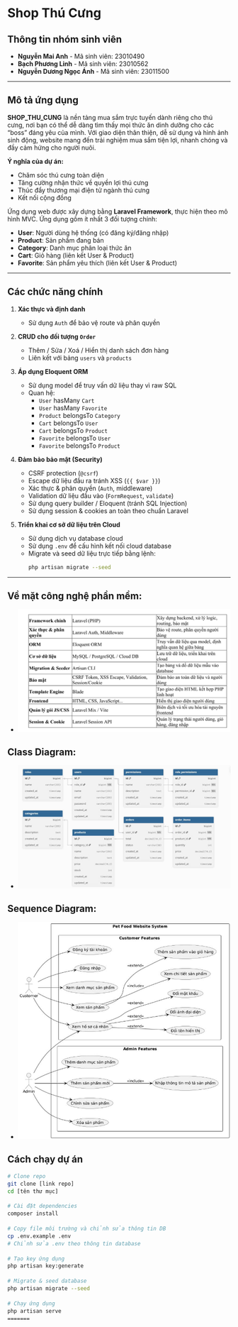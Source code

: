 
# Shop Thú Cưng

##  Thông tin nhóm sinh viên

- **Nguyễn Mai Anh** - Mã sinh viên: 23010490  
- **Bạch Phương Linh** - Mã sinh viên: 23010562  
- **Nguyễn Dương Ngọc Ánh** - Mã sinh viên: 23011500  

---

##  Mô tả ứng dụng

**SHOP_THU_CUNG** là nền tảng mua sắm trực tuyến dành riêng cho thú cưng, nơi bạn có thể dễ dàng tìm thấy mọi thức ăn dinh dưỡng cho các “boss” đáng yêu của mình. 
Với giao diện thân thiện, dễ sử dụng và hình ảnh sinh động, website mang đến trải nghiệm mua sắm tiện lợi, nhanh chóng và đầy cảm hứng cho người nuôi.

**Ý nghĩa của dự án:**

- Chăm sóc thú cưng toàn diện  
- Tăng cường nhận thức về quyền lợi thú cưng  
- Thúc đẩy thương mại điện tử ngành thú cưng  
- Kết nối cộng đồng  

Ứng dụng web được xây dựng bằng **Laravel Framework**, thực hiện theo mô hình MVC. Ứng dụng gồm ít nhất 3 đối tượng chính:

- **User**: Người dùng hệ thống (có đăng ký/đăng nhập)  
- **Product**: Sản phẩm đang bán  
- **Category**: Danh mục phân loại thức ăn  
- **Cart**: Giỏ hàng (liên kết User & Product)  
- **Favorite**: Sản phẩm yêu thích (liên kết User & Product)  

---

##  Các chức năng chính

1. **Xác thực và định danh**  
   - Sử dụng `Auth` để bảo vệ route và phân quyền  

2. **CRUD cho đối tượng `Order`**  
   - Thêm / Sửa / Xoá / Hiển thị danh sách đơn hàng  
   - Liên kết với bảng `users` và `products`  

3. **Áp dụng Eloquent ORM**  
   - Sử dụng model để truy vấn dữ liệu thay vì raw SQL  
   - Quan hệ:  
     - `User` hasMany `Cart`  
     - `User` hasMany `Favorite`  
     - `Product` belongsTo `Category`  
     - `Cart` belongsTo `User`  
     - `Cart` belongsTo `Product`  
     - `Favorite` belongsTo `User`  
     - `Favorite` belongsTo `Product`  

4. **Đảm bảo bảo mật (Security)**  
   - CSRF protection (`@csrf`)  
   - Escape dữ liệu đầu ra tránh XSS (`{{ $var }}`)  
   - Xác thực & phân quyền (`Auth`, middleware)  
   - Validation dữ liệu đầu vào (`FormRequest`, `validate`)  
   - Sử dụng query builder / Eloquent (tránh SQL Injection)  
   - Sử dụng session & cookies an toàn theo chuẩn Laravel  

5. **Triển khai cơ sở dữ liệu trên Cloud**  
   - Sử dụng dịch vụ database cloud  
   - Sử dụng `.env` để cấu hình kết nối cloud database  
   - Migrate và seed dữ liệu trực tiếp bằng lệnh:  
     ```bash
     php artisan migrate --seed
     ```

---
## Về mặt công nghệ phần mềm:
- ![Image](Cnsd.jpg)
## Class Diagram:
- ![Image](cd.jpg)

## Sequence Diagram: 
- ![Image](SD.jpg)

##  Cách chạy dự án

```bash
# Clone repo
git clone [link repo] 
cd [tên thư mục]

# Cài đặt dependencies
composer install

# Copy file môi trường và chỉnh sửa thông tin DB
cp .env.example .env
# Chỉnh sửa .env theo thông tin database

# Tạo key ứng dụng
php artisan key:generate

# Migrate & seed database
php artisan migrate --seed

# Chạy ứng dụng
php artisan serve
=======
